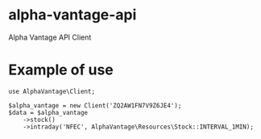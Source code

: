 # alpha-vantage-api
Alpha Vantage API Client

# Example of use
```
use AlphaVantage\Client;

$alpha_vantage = new Client('ZQ2AW1FN7V9Z6JE4');
$data = $alpha_vantage
    ->stock()
    ->intraday('NFEC', AlphaVantage\Resources\Stock::INTERVAL_1MIN);
```